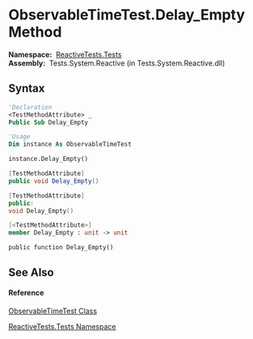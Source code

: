 # ObservableTimeTest.Delay\_Empty Method

**Namespace:**  [ReactiveTests.Tests](ReactiveTests.Tests\ReactiveTests.Tests.md)  
**Assembly:**  Tests.System.Reactive (in Tests.System.Reactive.dll)

## Syntax

```vb
'Declaration
<TestMethodAttribute> _
Public Sub Delay_Empty
```

```vb
'Usage
Dim instance As ObservableTimeTest

instance.Delay_Empty()
```

```csharp
[TestMethodAttribute]
public void Delay_Empty()
```

```c++
[TestMethodAttribute]
public:
void Delay_Empty()
```

```fsharp
[<TestMethodAttribute>]
member Delay_Empty : unit -> unit 
```

```jscript
public function Delay_Empty()
```

## See Also

#### Reference

[ObservableTimeTest Class](ObservableTimeTest\ObservableTimeTest.md)

[ReactiveTests.Tests Namespace](ReactiveTests.Tests\ReactiveTests.Tests.md)




